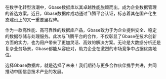 在数字化转型浪潮中，Gbase数据库以其卓越性能脱颖而出，成为企业数据管理的首选方案。近日，Gbase数据库成功通过飞腾平台认证，标志着其在国产化生态建设上的又一重要里程碑。

作为一款高性能、高可靠性的数据库产品，Gbase致力于为企业提供安全、稳定的数据存储与处理服务。此次与飞腾平台的合作，不仅彰显了Gbase在技术创新方面的实力，也为用户带来了更加灵活、高效的解决方案。无论是大数据分析还是复杂业务场景，Gbase都能从容应对，助力企业在激烈的市场竞争中占据优势地位。

选择Gbase数据库，就是选择了未来！我们期待与更多合作伙伴携手共进，共同推动中国信息技术产业的发展。